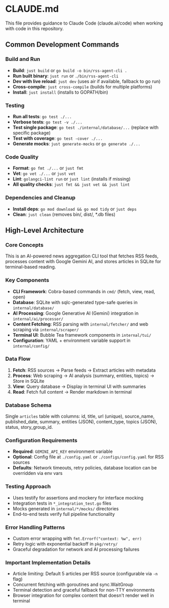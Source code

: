 # CLAUDE.md

This file provides guidance to Claude Code (claude.ai/code) when working with code in this repository.

## Common Development Commands

### Build and Run
- **Build**: `just build` or `go build -o bin/rss-agent-cli .`
- **Run built binary**: `just run` or `./bin/rss-agent-cli`
- **Dev with live reload**: `just dev` (uses air if available, fallback to go run)
- **Cross-compile**: `just cross-compile` (builds for multiple platforms)
- **Install**: `just install` (installs to GOPATH/bin)

### Testing
- **Run all tests**: `go test ./...`
- **Verbose tests**: `go test -v ./...` 
- **Test single package**: `go test ./internal/database/...` (replace with specific package)
- **Test with coverage**: `go test -cover ./...`
- **Generate mocks**: `just generate-mocks` or `go generate ./...`

### Code Quality
- **Format**: `go fmt ./...` or `just fmt`
- **Vet**: `go vet ./...` or `just vet` 
- **Lint**: `golangci-lint run` or `just lint` (installs if missing)
- **All quality checks**: `just fmt && just vet && just lint`

### Dependencies and Cleanup
- **Install deps**: `go mod download && go mod tidy` or `just deps`
- **Clean**: `just clean` (removes bin/, dist/, *.db files)

## High-Level Architecture

### Core Concepts
This is an AI-powered news aggregation CLI tool that fetches RSS feeds, processes content with Google Gemini AI, and stores articles in SQLite for terminal-based reading.

### Key Components
- **CLI Framework**: Cobra-based commands in `cmd/` (fetch, view, read, open)
- **Database**: SQLite with sqlc-generated type-safe queries in `internal/database/`
- **AI Processing**: Google Generative AI (Gemini) integration in `internal/ai/processor/`
- **Content Fetching**: RSS parsing with `internal/fetcher/` and web scraping via `internal/scraper/`
- **Terminal UI**: Bubble Tea framework components in `internal/tui/`
- **Configuration**: YAML + environment variable support in `internal/config/`

### Data Flow
1. **Fetch**: RSS sources → Parse feeds → Extract articles with metadata
2. **Process**: Web scraping → AI analysis (summary, entities, topics) → Store in SQLite
3. **View**: Query database → Display in terminal UI with summaries
4. **Read**: Fetch full content → Render markdown in terminal

### Database Schema
Single `articles` table with columns: id, title, url (unique), source_name, published_date, summary, entities (JSON), content_type, topics (JSON), status, story_group_id.

### Configuration Requirements
- **Required**: `GEMINI_API_KEY` environment variable
- **Optional**: Config file at `./config.yaml` or `./configs/config.yaml` for RSS sources
- **Defaults**: Network timeouts, retry policies, database location can be overridden via env vars

### Testing Approach
- Uses testify for assertions and mockery for interface mocking
- Integration tests in `*_integration_test.go` files
- Mocks generated in `internal/*/mocks/` directories
- End-to-end tests verify full pipeline functionality

### Error Handling Patterns
- Custom error wrapping with `fmt.Errorf("context: %w", err)`
- Retry logic with exponential backoff in `pkg/retry/`
- Graceful degradation for network and AI processing failures

### Important Implementation Details
- Article limiting: Default 5 articles per RSS source (configurable via `-n` flag)
- Concurrent fetching with goroutines and sync.WaitGroup
- Terminal detection and graceful fallback for non-TTY environments
- Browser integration for complex content that doesn't render well in terminal